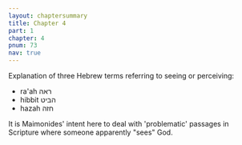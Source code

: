 ```yaml
---
layout: chaptersummary
title: Chapter 4
part: 1
chapter: 4
pnum: 73
nav: true
---
```


Explanation of three Hebrew terms referring to seeing or perceiving: 

- ra'ah ראה
- hibbit הביט
- hazah חזה

It is Maimonides' intent here to deal with 'problematic' passages in Scripture where someone apparently "sees" God.
